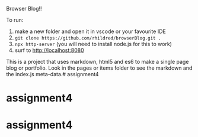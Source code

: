 Browser Blog!!

To run:

1. make a new folder and open it in vscode or your favourite IDE
2. `git clone https://github.com/rhildred/browserBlog.git .`
3. `npx http-server` (you will need to install node.js for this to work)
4. surf to [http://localhost:8080](http://localhost:8080)

This is a project that uses markdown, html5 and es6 to make a single page blog or portfolio. Look in the pages or items folder to see the markdown and the index.js meta-data.# assignment4
# assignment4
# assignment4
